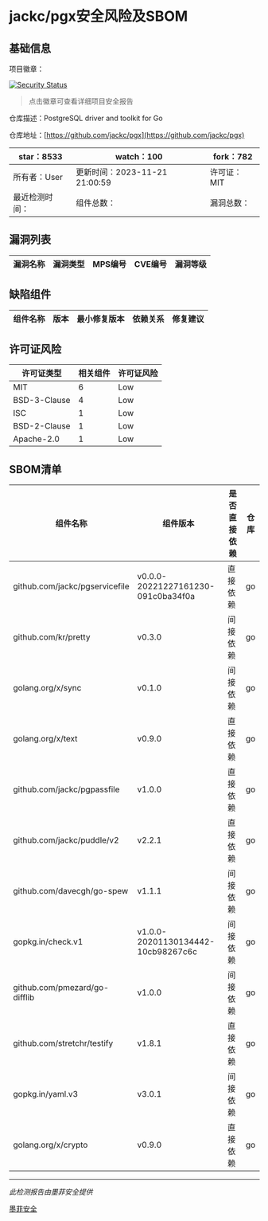 # jackc/pgx安全风险及SBOM

## 基础信息

项目徽章：

[![Security Status](https://www.murphysec.com/platform3/v31/badge/1727028970744406016.svg)](https://www.murphysec.com/console/report/1701660488165359616/1727028970744406016)

> 点击徽章可查看详细项目安全报告

仓库描述：PostgreSQL driver and toolkit for Go

仓库地址：[https://github.com/jackc/pgx](https://github.com/jackc/pgx)

| star：8533 | watch：100 | fork：782 |
| ----------- | -------------- | ------------ |
| 所有者：User | 更新时间：2023-11-21 21:00:59 | 许可证：MIT |
| 最近检测时间： | 组件总数： | 漏洞总数： |




## 漏洞列表

| 漏洞名称 | 漏洞类型 | MPS编号 | CVE编号 | 漏洞等级 |
| ------- | ------ | ------- | ------ | ----- |





## 缺陷组件

| 组件名称 | 版本 | 最小修复版本 | 依赖关系 | 修复建议 |
| -------- | ---- | ------------ | -------- | -------- |





## 许可证风险

| 许可证类型 | 相关组件 | 许可证风险 |
| ---------- | -------- | ---------- |
|MIT|6|Low|
|BSD-3-Clause|4|Low|
|ISC|1|Low|
|BSD-2-Clause|1|Low|
|Apache-2.0|1|Low|




## SBOM清单

| 组件名称 | 组件版本 | 是否直接依赖 | 仓库 |
| -------- | -------- | ------------ | ---- |
|github.com/jackc/pgservicefile|v0.0.0-20221227161230-091c0ba34f0a|直接依赖|go|
|github.com/kr/pretty|v0.3.0|间接依赖|go|
|golang.org/x/sync|v0.1.0|间接依赖|go|
|golang.org/x/text|v0.9.0|直接依赖|go|
|github.com/jackc/pgpassfile|v1.0.0|直接依赖|go|
|github.com/jackc/puddle/v2|v2.2.1|直接依赖|go|
|github.com/davecgh/go-spew|v1.1.1|间接依赖|go|
|gopkg.in/check.v1|v1.0.0-20201130134442-10cb98267c6c|间接依赖|go|
|github.com/pmezard/go-difflib|v1.0.0|间接依赖|go|
|github.com/stretchr/testify|v1.8.1|直接依赖|go|
|gopkg.in/yaml.v3|v3.0.1|间接依赖|go|
|golang.org/x/crypto|v0.9.0|直接依赖|go|


------

*此检测报告由墨菲安全提供*

[墨菲安全](www.murphysec.com)